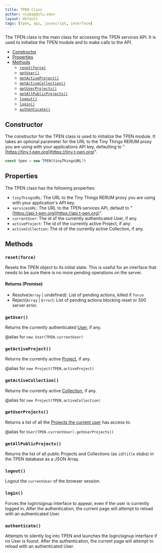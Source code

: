 ```yaml
---
title: TPEN Class
author: <cubap@slu.edu>
layout: default
tags: [tpen, api, javascript, interface]
---
```


The TPEN class is the main class for accessing the TPEN services API. It is used to
initialize the TPEN module and to make calls to the API.

- [Constructor](#constructor)
- [Properties](#properties)
- [Methods](#methods)
  - [`reset(force)`](#resetforce)
  - [`getUser()`](#getuser)
  - [`getActiveProject()`](#getactiveproject)
  - [`getActiveCollection()`](#getactivecollection)
  - [`getUserProjects()`](#getuserprojects)
  - [`getAllPublicProjects()`](#getallpublicprojects)
  - [`logout()`](#logout)
  - [`login()`](#login)
  - [`authenticate()`](#authenticate)

## Constructor

The constructor for the TPEN class is used to initialize the TPEN module.
It takes an optional parameter for the URL to the Tiny Things RERUM proxy you are using
with your applications API key, defaulting to "[https://tiny.t‑pen.org](https://tiny.t-pen.org)".

```javascript
const tpen = new TPEN(tinyThingsURL?)
```

## Properties

The TPEN class has the following properties:

* `tinyThingsURL`: The URL to the Tiny Things RERUM proxy you are using with your application's API key.
* `servicesURL`: The URL to the TPEN services API, default to "[https://api.t‑pen.org](https://api.t-pen.org)".
* `currentUser`: The id of the currently authenticated User, if any.
* `activeProject`: The id of the currently active Project, if any.
* `activeCollection`: The id of the currently active Collection, if any.

## Methods

### `reset(force)`

Resets the TPEN object to its initial state. This is useful for an interface that needs to be sure there is no more pending operations on the server.

#### Returns (Promise)

* Resolve(`Array` \| undefined): List of pending actions, killed if `force`
* Reject(`Array` \| `Error`): List of pending actions blocking reset or 500 server error.

### `getUser()`

Returns the currently authenticated [User](./User), if any.

@alias for `new User(TPEN.currentUser)`

### `getActiveProject()`

Returns the currently active [Project](./Project), if any.

@alias for `new Project(TPEN.activeProject)`

### `getActiveCollection()`

Returns the currently active [Collection](./Collection), if any.

@alias for `new Project(TPEN.activeCollection)`

### `getUserProjects()`

Returns a list of all the [Projects the current user](./User.md) has access to.

@alias for `User(TPEN.currentUser).getUserProjects()`

### `getAllPublicProjects()`

Returns the list of all public Projects and Collections (as `id`/`title` stubs) in the TPEN database as a JSON Array.

### `logout()`

Logout the `currentUser` of the browser session.

### `login()`

Forces the login/signup interface to appear, even if the user is currently logged in. After the authentication, the current page will attempt to reload with an authenticated User.

### `authenticate()`

Attempts to silently log into TPEN and launches the login/signup interface if no User is found. After the authentication, the current page will attempt to reload with an authenticated User.
